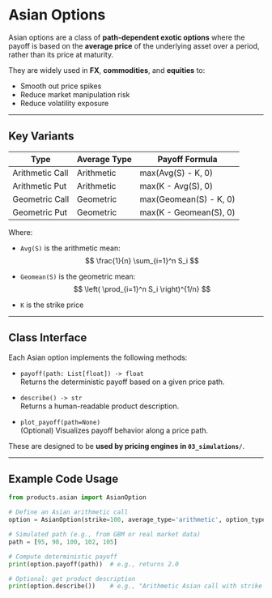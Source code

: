 # Asian Options

Asian options are a class of **path-dependent exotic options** where the payoff is based on the **average price** of the underlying asset over a period, rather than its price at maturity.

They are widely used in **FX**, **commodities**, and **equities** to:
- Smooth out price spikes
- Reduce market manipulation risk
- Reduce volatility exposure

---

## Key Variants

| Type             | Average Type | Payoff Formula                        |
|------------------|---------------|----------------------------------------|
| Arithmetic Call  | Arithmetic    | max(Avg(S) - K, 0)                     |
| Arithmetic Put   | Arithmetic    | max(K - Avg(S), 0)                     |
| Geometric Call   | Geometric     | max(Geomean(S) - K, 0)                 |
| Geometric Put    | Geometric     | max(K - Geomean(S), 0)                 |

Where:

- `Avg(S)` is the arithmetic mean:  
  $$
  \frac{1}{n} \sum_{i=1}^n S_i
  $$

- `Geomean(S)` is the geometric mean:  
  $$
  \left( \prod_{i=1}^n S_i \right)^{1/n}
  $$

- `K` is the strike price

---

## Class Interface

Each Asian option implements the following methods:

- `payoff(path: List[float]) -> float`  
  Returns the deterministic payoff based on a given price path.

- `describe() -> str`  
  Returns a human-readable product description.

- `plot_payoff(path=None)`  
  (Optional) Visualizes payoff behavior along a price path.

These are designed to be **used by pricing engines in `03_simulations/`**.

---

## Example Code Usage

```python
from products.asian import AsianOption

# Define an Asian arithmetic call
option = AsianOption(strike=100, average_type='arithmetic', option_type='call')

# Simulated path (e.g., from GBM or real market data)
path = [95, 98, 100, 102, 105]

# Compute deterministic payoff
print(option.payoff(path))  # e.g., returns 2.0

# Optional: get product description
print(option.describe())    # e.g., "Arithmetic Asian call with strike 100"

